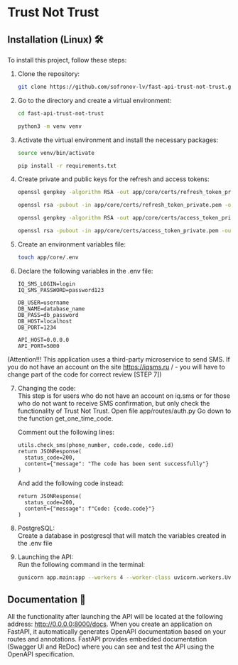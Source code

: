 # Trust Not Trust

## Installation (Linux) 🛠️
To install this project, follow these steps:
1. Clone the repository:
   ```bash
   git clone https://github.com/sofronov-lv/fast-api-trust-not-trust.git
   ```

2. Go to the directory and create a virtual environment:  
   ```bash
   cd fast-api-trust-not-trust
   ```
   ```bash
   python3 -m venv venv
   ```
   
3. Activate the virtual environment and install the necessary packages:  
   ```bash
   source venv/bin/activate
   ```
   ```bash
   pip install -r requirements.txt
   ```

4. Create private and public keys for the refresh and access tokens:  
   ```bash
   openssl genpkey -algorithm RSA -out app/core/certs/refresh_token_private.pem -pkeyopt rsa_keygen_bits:2048
   ```
   ```bash
   openssl rsa -pubout -in app/core/certs/refresh_token_private.pem -out app/core/certs/refresh_token_public.pem
   ```
   ```bash
   openssl genpkey -algorithm RSA -out app/core/certs/access_token_private.pem -pkeyopt rsa_keygen_bits:2048
   ```
   ```bash
   openssl rsa -pubout -in app/core/certs/access_token_private.pem -out app/core/certs/access_token_public.pem
   ```

5. Create an environment variables file:  
   ```bash
   touch app/core/.env
   ```

6. Declare the following variables in the .env file:  
   ```text
   IQ_SMS_LOGIN=login
   IQ_SMS_PASSWORD=password123

   DB_USER=username
   DB_NAME=database_name
   DB_PASS=db_password
   DB_HOST=localhost
   DB_PORT=1234
   
   API_HOST=0.0.0.0
   API_PORT=5000
   ```
(Attention!!! This application uses a third-party microservice to send SMS. If you do not have an account on the site https://iqsms.ru / - you will have to change part of the code for correct review [STEP 7])

7. Changing the code:  
   This step is for users who do not have an account on iq.sms or for those who do not want to receive SMS confirmation, but only check the functionality of Trust Not Trust.
   Open file app/routes/auth.py Go down to the function get_one_time_code.
   
   Comment out the following lines:  
      ```python3
      utils.check_sms(phone_number, code.code, code.id)
      return JSONResponse(
        status_code=200,
        content={"message": "The code has been sent successfully"}
      )
      ```
      
      And add the following code instead:  
      ```python3
      return JSONResponse(
        status_code=200,
        content={"message": f"Code: {code.code}"}
      )

8. PostgreSQL:  
   Create a database in postgresql that will match the variables created in the .env file
   
9. Launching the API:  
   Run the following command in the terminal:
   ```bash
   gunicorn app.main:app --workers 4 --worker-class uvicorn.workers.UvicornWorker --bind 0.0.0.0:8000

## Documentation 📑
   All the functionality after launching the API will be located at the following address: http://0.0.0.0:8000/docs.
   When you create an application on FastAPI, it automatically generates OpenAPI documentation based on your routes and annotations.
   FastAPI provides embedded documentation (Swagger UI and ReDoc) where you can see and test the API using the OpenAPI specification.
